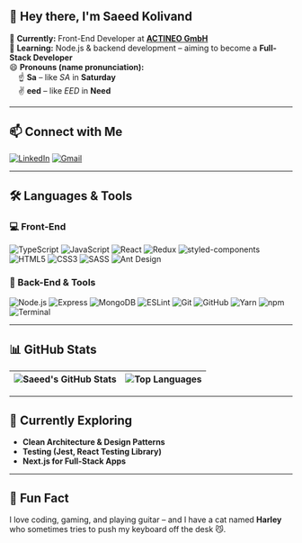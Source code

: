 ## 👋 Hey there, I'm Saeed Kolivand

🔭 **Currently:** Front-End Developer at **[ACTINEO GmbH](https://www.actineo.de/)**  
🌱 **Learning:** Node.js & backend development – aiming to become a **Full-Stack Developer**  
😄 **Pronouns (name pronunciation):**  
&nbsp;&nbsp;&nbsp;&nbsp;☝️ **Sa** – like _SA_ in **Saturday**  
&nbsp;&nbsp;&nbsp;&nbsp;✌️ **eed** – like _EED_ in **Need**

---

## 📫 Connect with Me

[![LinkedIn](https://img.shields.io/badge/LinkedIn-blue?logo=linkedin&style=for-the-badge)](https://www.linkedin.com/in/saeedkolivand)
[![Gmail](https://img.shields.io/badge/Gmail-D14836?logo=gmail&logoColor=white&style=for-the-badge)](mailto:saeedkolivand1997@gmail.com)

---

## 🛠️ Languages & Tools

### 💻 Front-End
![TypeScript](https://img.shields.io/badge/-TypeScript-3178C6?logo=typescript&logoColor=white&style=flat-square)
![JavaScript](https://img.shields.io/badge/-JavaScript-F7DF1E?logo=javascript&logoColor=black&style=flat-square)
![React](https://img.shields.io/badge/-React-61DAFB?logo=react&logoColor=black&style=flat-square)
![Redux](https://img.shields.io/badge/-Redux-764ABC?logo=redux&logoColor=white&style=flat-square)
![styled-components](https://img.shields.io/badge/-styled--components-db7093?logo=styled-components&logoColor=white&style=flat-square)
![HTML5](https://img.shields.io/badge/-HTML5-E34F26?logo=html5&logoColor=white&style=flat-square)
![CSS3](https://img.shields.io/badge/-CSS3-1572B6?logo=css3&logoColor=white&style=flat-square)
![SASS](https://img.shields.io/badge/-SASS-CC6699?logo=sass&logoColor=white&style=flat-square)
![Ant Design](https://img.shields.io/badge/-AntD-0170FE?logo=ant-design&logoColor=white&style=flat-square)

### 🧰 Back-End & Tools
![Node.js](https://img.shields.io/badge/-Node.js-339933?logo=node.js&logoColor=white&style=flat-square)
![Express](https://img.shields.io/badge/-Express-000000?logo=express&logoColor=white&style=flat-square)
![MongoDB](https://img.shields.io/badge/-MongoDB-47A248?logo=mongodb&logoColor=white&style=flat-square)
![ESLint](https://img.shields.io/badge/-ESLint-4B32C3?logo=eslint&logoColor=white&style=flat-square)
![Git](https://img.shields.io/badge/-Git-F05032?logo=git&logoColor=white&style=flat-square)
![GitHub](https://img.shields.io/badge/-GitHub-181717?logo=github&logoColor=white&style=flat-square)
![Yarn](https://img.shields.io/badge/-Yarn-2C8EBB?logo=yarn&logoColor=white&style=flat-square)
![npm](https://img.shields.io/badge/-npm-CB3837?logo=npm&logoColor=white&style=flat-square)
![Terminal](https://img.shields.io/badge/-Terminal-000000?logo=windows-terminal&logoColor=white&style=flat-square)

---

## 📊 GitHub Stats

| ![Saeed's GitHub Stats](https://github-readme-stats.vercel.app/api?username=saeedkolivand&show_icons=true&theme=tokyonight&hide_title=true) | ![Top Languages](https://github-readme-stats.vercel.app/api/top-langs/?username=saeedkolivand&layout=compact&theme=tokyonight&hide_title=true) |
|---|---|

---

## 🧠 Currently Exploring

- **Clean Architecture & Design Patterns**
- **Testing (Jest, React Testing Library)**
- **Next.js for Full-Stack Apps**

---

## 💬 Fun Fact

I love coding, gaming, and playing guitar – and I have a cat named **Harley** who sometimes tries to push my keyboard off the desk 😼.
